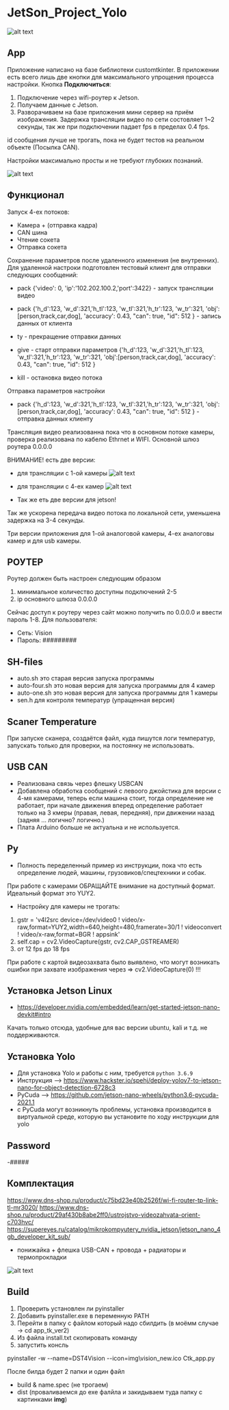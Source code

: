 # JetSon_Project_Yolo

![alt text](https://github.com/YuioiuY/GetStartedCV/tree/main/PROJECT/video/dep.gif)

## App 

Приложение написано на базе библиотеки customtkinter. В приложении есть всего лишь две кнопки для максимального упрощения процесса настройки.
Кнопка **Подключиться**: 
1. Подключение через wifi-роутер к Jetson. 
2. Получаем данные с Jetson. 
3. Разворачиваем на базе приложения мини сервер на приём изображения. 
Задержка трансляции видео по сети состовляет 1~2 секунды, так же при подключении падает fps в пределах 0.4 fps. 

id сообщения лучше не трогать, пока не будет тестов на реальном объекте (Посылка CAN). 

Настройки максимально просты и не требуют глубоких познаний. 

![alt text](https://github.com/YuioiuY/GetStartedCV/tree/main/PROJECT/img/2023-10-09_11-47-21.png)


## Функционал 

Запуск 4-ех потоков: 

- Камера + (отправка кадра)
- CAN шина 
- Чтение сокета 
- Отправка сокета 

Сохранение параметров после удаленного изменения (не внутренних).
Для удаленной настроки подготовлен тестовый клиент для отправки следующих сообщений: 

- pack {'video': 0, 'ip':'102.202.100.2,'port':3422} - запуск трансляции видео

- pack {'h_d':123, 'w_d':321,'h_tl':123, 'w_tl':321,'h_tr':123, 'w_tr':321, 'obj':[person,track,car,dog], 'accuracy': 0.43, "can": true, "id": 512 } - запись данных от клиента

- ty - прекращение отправки данных 

- give - старт отправки параметров {'h_d':123, 'w_d':321,'h_tl':123, 'w_tl':321,'h_tr':123, 'w_tr':321, 'obj':[person,track,car,dog], 'accuracy': 0.43, "can": true, "id": 512 }

- kill - остановка видео потока

Отправка параметров настройки 

- pack {'h_d':123, 'w_d':321,'h_tl':123, 'w_tl':321,'h_tr':123, 'w_tr':321, 'obj':[person,track,car,dog], 'accuracy': 0.43, "can": true, "id": 512 } - отправка данных клиенту

Трансляция видео реализованна пока что в основном потоке камеры, проверка реализована по кабелю Ethrnet и WIFI.
Основной шлюз роутера 0.0.0.0

ВНИМАНИЕ! есть две версии:

- для трансляции с 1-ой камеры 
![alt text](https://github.com/YuioiuY/GetStartedCV/tree/main/PROJECT/img/1camapp.png)

- для трансляции с 4-ех камер 
![alt text](https://github.com/YuioiuY/GetStartedCV/tree/main/PROJECT/img/4camapp.png)


- Так же еть две версии для jetson! 

Так же ускорена передача видео потока по локальной сети, уменьшена задержка на 3-4 секунды.

Три версии приложения для 1-ой аналоговой камеры, 4-ех аналоговы камер и для usb камеры.

## РОУТЕР

Роутер должен быть настроен следующим образом
1) минимальное количество доступны подключений 2-5
2) ip основного шлюза 0.0.0.0

Сейчас доступ к роутеру через сайт можно получить по 0.0.0.0 и ввести пароль 1-8.
Для пользователя:

- Сеть: Vision
- Пароль: #########


## SH-files

- auto.sh это старая версия запуска программы
- auto-four.sh это новая версия для запуска программы для 4 камер
- auto-one.sh  это новая версия для запуска программы для 1 камеры
- sen.h для контроля температур (упращенная версия)

## Scaner Temperature

При запуске сканера, создаётся файл, куда пишутся логи температур, запускать только для проверки, на постоянку не использовать.


## USB CAN

- Реализована связь через флешку USBCAN 
- Добавлена обработка сообщений с левоого джойстика для версии с 4-мя камерами, теперь если машина стоит, тогда определение не работает, при начале движения вперед определение работает только на 3 кмеры (правая, левая, передняя), при движении назад (задняя ... логично? логично.)
- Плата Arduino больше не актуальна и не используется.

## Py

- Полность переделенный пример из инструкции, пока что есть определение людей, машины, грузовиков/спецтехники и собак.

При работе с камерами ОБРАЩАЙТЕ внимание на доступный формат. Идеальный формат это YUY2.

- Настройку для камеры не трогать: 
1. gstr = 'v4l2src device=/dev/video0 ! video/x-raw,format=YUY2,width=640,height=480,framerate=30/1 ! videoconvert ! video/x-raw,format=BGR ! appsink' 
2. self.cap  = cv2.VideoCapture(gstr, cv2.CAP_GSTREAMER)
3. от 12 fps до 18 fps
  
При работе с картой видеозахвата было выявлено, что могут возникать ошибки при захвате изображения через => cv2.VideoCapture(0) !!!

## Установка Jetson Linux 

- https://developer.nvidia.com/embedded/learn/get-started-jetson-nano-devkit#intro

Качать только отсюда, удобные для вас версии ubuntu, kali и т.д. не поддерживаются.

## Установка Yolo

- Для установка Yolo и работы с ним, требуется ``python 3.6.9``
- Инструкция --> https://www.hackster.io/spehj/deploy-yolov7-to-jetson-nano-for-object-detection-6728c3
- PyCuda --> https://github.com/jetson-nano-wheels/python3.6-pycuda-2021.1
- c PyCuda могут возникнуть проблемы, установка производится в виртуальной среде, которую вы установите по ходу инструкции для yolo

## Password
-#####

## Комплектация  

https://www.dns-shop.ru/product/c75bd23e40b2526f/wi-fi-router-tp-link-tl-mr3020/
https://www.dns-shop.ru/product/29af430b8abe2ff0/ustrojstvo-videozahvata-orient-c703hvc/
https://supereyes.ru/catalog/mikrokompyutery_nvidia_jetson/jetson_nano_4gb_developer_kit_sub/ 

+ понижайка + флешка USB-CAN + провода + радиаторы и термопрокладки 


![alt text](https://github.com/YuioiuY/GetStartedCV/tree/main/PROJECT/video/jet.png)


## Build 

1) Проверить установлен ли pyinstaller 
2) Добавить pyinstaller.exe в переменную PATH
3) Перейти в папку с файлом который надо сбилдить (в моёмм случае -> cd app_tk_ver2)
4) Из файла install.txt  скопировать команду 
5) запустить консль 

pyinstaller -w --name=DST4Vision --icon=img\vision_new.ico Ctk_app.py

После билда будет 2 папки и один файл 
- build & name.spec (не трогаем)
- dist (проваливаемся до exe фалйла и закидываем туда папку с картинками **img**)


